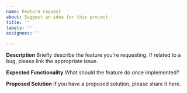 ```yaml
---
name: Feature request
about: Suggest an idea for this project
title: ''
labels: ''
assignees: ''

---
```


**Description**
Briefly describe the feature you're requesting. If related to a bug, please link the appropriate issue.

**Expected Functionality**
What should the feature do once implemented?

**Proposed Solution**
If you have a proposed solution, please share it here.
